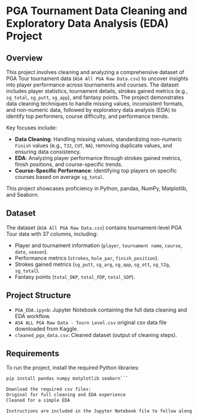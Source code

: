 # PGA Tournament Data Cleaning and Exploratory Data Analysis (EDA) Project

## Overview
This project involves cleaning and analyzing a comprehensive dataset of PGA Tour tournament data (`ASA All PGA Raw Data.csv`) to uncover insights into player performance across tournaments and courses. The dataset includes player statistics, tournament details, strokes gained metrics (e.g., `sg_total`, `sg_putt`, `sg_app`), and fantasy points. The project demonstrates data cleaning techniques to handle missing values, inconsistent formats, and non-numeric data, followed by exploratory data analysis (EDA) to identify top performers, course difficulty, and performance trends.

Key focuses include:
- **Data Cleaning**: Handling missing values, standardizing non-numeric `Finish` values (e.g., `T32`, `CUT`, `NA`), removing duplicate values, and ensuring data consistency.
- **EDA**: Analyzing player performance through strokes gained metrics, finish positions, and course-specific trends.
- **Course-Specific Performance**: Identifying top players on specific courses based on average `sg_total`.

This project showcases proficiency in Python, pandas, NumPy, Matplotlib, and Seaborn.

## Dataset
The dataset (`ASA All PGA Raw Data.csv`) contains tournament-level PGA Tour data with 37 columns, including:
- Player and tournament information (`player`, `tournament name`, `course`, `date`, `season`).
- Performance metrics (`strokes`, `hole_par`, `finish_position`).
- Strokes gained metrics (`sg_putt`, `sg_arg`, `sg_app`, `sg_ott`, `sg_t2g`, `sg_total`).
- Fantasy points (`total_DKP`, `total_FDP`, `total_SDP`).

## Project Structure
- `PGA_EDA.ipynb`: Jupyter Notebook containing the full data cleaning and EDA workflow.
- `ASA ALL PGA Raw Data - Tourn Level.csv` original csv data file downloaded from Kaggle.
- `cleaned_pga_data.csv`: Cleaned dataset (output of cleaning steps).

## Requirements
To run the project, install the required Python libraries:
```bash
pip install pandas numpy matplotlib seaborn```

Download the required csv files:
Original for full cleaning and EDA experience
Cleaned for a simple EDA

Instructions are included in the Jupyter Notebook file to follow along with if you so choose. 
